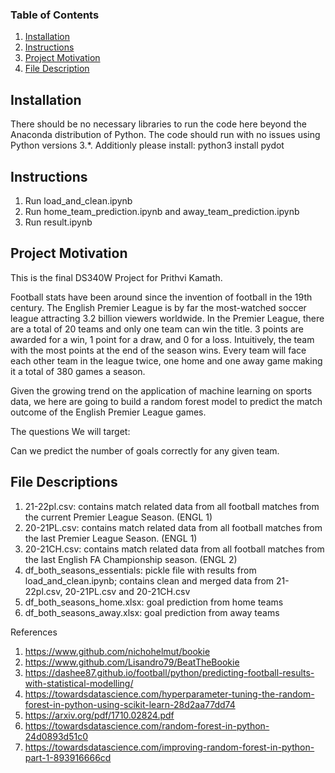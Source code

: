 ### Table of Contents

1. [Installation](#installation)
2. [Instructions](#instructions)
2. [Project Motivation](#motivation)
3. [File Description](#files)


## Installation <a name="installation"></a>

There should be no necessary libraries to run the code here beyond the Anaconda distribution of Python. The code should run with no issues using Python versions 3.*. Additionly please install: python3 install pydot

## Instructions <a name ="instructions"></a>
1. Run load_and_clean.ipynb
2. Run home_team_prediction.ipynb and away_team_prediction.ipynb
3. Run result.ipynb

## Project Motivation<a name="motivation"></a>

This is the final DS340W Project for Prithvi Kamath.

Football stats have been around since the invention of football in the 19th century. The English Premier League is by far the most-watched soccer league attracting 3.2 billion viewers worldwide. In the Premier League, there are a total of 20 teams and only one team can win the title. 3 points are awarded for a win, 1 point for a draw, and 0 for a loss. Intuitively, the team with the most points at the end of the season wins. Every team will face each other team in the league twice, one home and one away game making it a total of 380 games a season. 

Given the growing trend on the application of machine learning on sports data, we here are going to build a random forest model to predict the match outcome of the English Premier League games. 

The questions We will target:

 Can we predict the number of goals correctly for any given team.



## File Descriptions <a name="files"></a>

1. 21-22pl.csv: contains match related data from all football matches from the current Premier League Season. (ENGL 1)
2. 20-21PL.csv: contains match related data from all football matches from the last Premier League Season. (ENGL 1)
3. 20-21CH.csv: contains match related data from all football matches from the last English FA Championship season. (ENGL 2) 
4. df_both_seasons_essentials: pickle file with results from load_and_clean.ipynb; contains clean and merged data from 21-22pl.csv, 20-21PL.csv and 20-21CH.csv
5. df_both_seasons_home.xlsx: goal prediction from home teams
6. df_both_seasons_away.xlsx: goal prediction from away teams


References
1. https://www.github.com/nichohelmut/bookie
2. https://www.github.com/Lisandro79/BeatTheBookie 
3. https://dashee87.github.io/football/python/predicting-football-results-with-statistical-modelling/
4. https://towardsdatascience.com/hyperparameter-tuning-the-random-forest-in-python-using-scikit-learn-28d2aa77dd74
5. https://arxiv.org/pdf/1710.02824.pdf
6. https://towardsdatascience.com/random-forest-in-python-24d0893d51c0
7. https://towardsdatascience.com/improving-random-forest-in-python-part-1-893916666cd